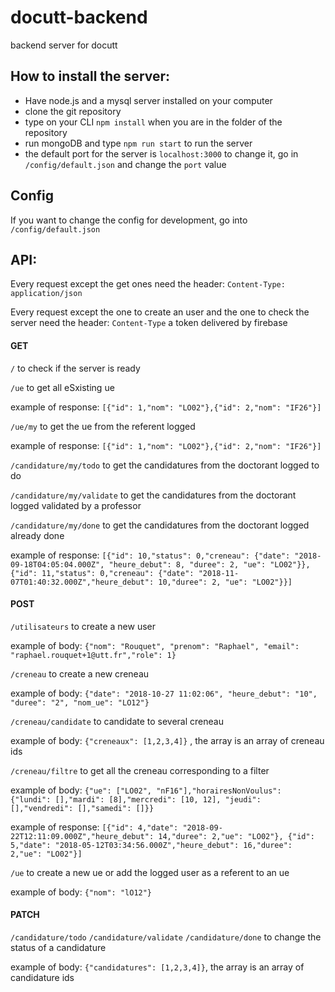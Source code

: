 # docutt-backend
backend server for docutt

## How to install the server:

- Have node.js and a mysql server installed on your computer
- clone the git repository
- type on your CLI `npm install` when you are in the folder of the repository
- run mongoDB and type `npm run start` to run the server
- the default port for the server is `localhost:3000` to change it, go in `/config/default.json` and change the `port` value

## Config

If you want to change the config for development, go into `/config/default.json`

## API:

Every request except the get ones need the header:
`Content-Type: application/json`

Every request except the one to create an user and the one to check the server need the header:
`Content-Type` a token delivered by firebase

#### GET

`/` to check if the server is ready

`/ue` to get all eSxisting ue

example of response: `[{"id": 1,"nom": "LO02"},{"id": 2,"nom": "IF26"}]`

`/ue/my` to get the ue from the referent logged

example of response: `[{"id": 1,"nom": "LO02"},{"id": 2,"nom": "IF26"}]`

`/candidature/my/todo` to get the candidatures from the doctorant logged to do

`/candidature/my/validate` to get the candidatures from the doctorant logged validated by a professor

`/candidature/my/done` to get the candidatures from the doctorant logged already done

example of response: `[{"id": 10,"status": 0,"creneau": {"date": "2018-09-18T04:05:04.000Z", "heure_debut": 8, "duree": 2,
"ue": "LO02"}},{"id": 11,"status": 0,"creneau": {"date": "2018-11-07T01:40:32.000Z","heure_debut": 10,"duree": 2,
"ue": "LO02"}}]`

#### POST

`/utilisateurs` to create a new user

example of body: `{"nom": "Rouquet", "prenom": "Raphael", "email": "raphael.rouquet+1@utt.fr","role": 1}`

`/creneau` to create a new creneau

example of body: `{"date": "2018-10-27 11:02:06", "heure_debut": "10", "duree": "2", "nom_ue": "LO12"}`

`/creneau/candidate` to candidate to several creneau

example of body: `{"creneaux": [1,2,3,4]}` , the array is an array of creneau ids

`/creneau/filtre` to get all the creneau corresponding to a filter

example of body: `{"ue": ["LO02", "nF16"],"horairesNonVoulus": {"lundi": [],"mardi": [8],"mercredi": [10, 12],
"jeudi": [],"vendredi": [],"samedi": []}}`

example of response: `[{"id": 4,"date": "2018-09-22T12:11:09.000Z","heure_debut": 14,"duree": 2,"ue": "LO02"},
{"id": 5,"date": "2018-05-12T03:34:56.000Z","heure_debut": 16,"duree": 2,"ue": "LO02"}]`

`/ue` to create a new ue or add the logged user as a referent to an ue

example of body: `{"nom": "lO12"}`

#### PATCH

`/candidature/todo`
`/candidature/validate`
`/candidature/done`
to change the status of a candidature

example of body: `{"candidatures": [1,2,3,4]}`, the array is an array of candidature ids
